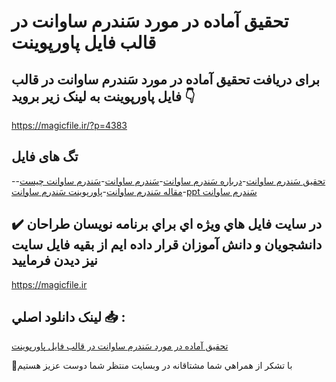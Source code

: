 # تحقیق آماده در مورد سَندرم ساوانت در قالب فایل پاورپوینت

## برای دریافت تحقیق آماده در مورد سَندرم ساوانت در قالب فایل پاورپوینت به لینک زیر بروید 👇

https://magicfile.ir/?p=4383

## تگ های فایل

-[تحقیق سَندرم ساوانت](https://magicfile.ir/product/%d8%aa%d8%ad%d9%82%db%8c%d9%82-%d8%a2%d9%85%d8%a7%d8%af%d9%87-%d8%b3%d9%86%d8%af%d8%b1%d9%85-%d8%b3%d8%a7%d9%88%d8%a7%d9%86%d8%aa-%d9%be%d8%a7%d9%88%d8%b1%d9%be%d9%88%db%8c%d9%86%d8%aa/)-[درباره سَندرم ساوانت](https://magicfile.ir/product/%d8%aa%d8%ad%d9%82%db%8c%d9%82-%d8%a2%d9%85%d8%a7%d8%af%d9%87-%d8%b3%d9%86%d8%af%d8%b1%d9%85-%d8%b3%d8%a7%d9%88%d8%a7%d9%86%d8%aa-%d9%be%d8%a7%d9%88%d8%b1%d9%be%d9%88%db%8c%d9%86%d8%aa/)-[سَندرم ساوانت](https://magicfile.ir/product/%d8%aa%d8%ad%d9%82%db%8c%d9%82-%d8%a2%d9%85%d8%a7%d8%af%d9%87-%d8%b3%d9%86%d8%af%d8%b1%d9%85-%d8%b3%d8%a7%d9%88%d8%a7%d9%86%d8%aa-%d9%be%d8%a7%d9%88%d8%b1%d9%be%d9%88%db%8c%d9%86%d8%aa/)-[سَندرم ساوانت چیست](https://magicfile.ir/product/%d8%aa%d8%ad%d9%82%db%8c%d9%82-%d8%a2%d9%85%d8%a7%d8%af%d9%87-%d8%b3%d9%86%d8%af%d8%b1%d9%85-%d8%b3%d8%a7%d9%88%d8%a7%d9%86%d8%aa-%d9%be%d8%a7%d9%88%d8%b1%d9%be%d9%88%db%8c%d9%86%d8%aa/)-[مقاله سَندرم ساوانت](https://magicfile.ir/product/%d8%aa%d8%ad%d9%82%db%8c%d9%82-%d8%a2%d9%85%d8%a7%d8%af%d9%87-%d8%b3%d9%86%d8%af%d8%b1%d9%85-%d8%b3%d8%a7%d9%88%d8%a7%d9%86%d8%aa-%d9%be%d8%a7%d9%88%d8%b1%d9%be%d9%88%db%8c%d9%86%d8%aa/)-[پاورپوینت سَندرم ساوانت](https://magicfile.ir/product/%d8%aa%d8%ad%d9%82%db%8c%d9%82-%d8%a2%d9%85%d8%a7%d8%af%d9%87-%d8%b3%d9%86%d8%af%d8%b1%d9%85-%d8%b3%d8%a7%d9%88%d8%a7%d9%86%d8%aa-%d9%be%d8%a7%d9%88%d8%b1%d9%be%d9%88%db%8c%d9%86%d8%aa/)-[ppt سَندرم ساوانت](https://magicfile.ir/product/%d8%aa%d8%ad%d9%82%db%8c%d9%82-%d8%a2%d9%85%d8%a7%d8%af%d9%87-%d8%b3%d9%86%d8%af%d8%b1%d9%85-%d8%b3%d8%a7%d9%88%d8%a7%d9%86%d8%aa-%d9%be%d8%a7%d9%88%d8%b1%d9%be%d9%88%db%8c%d9%86%d8%aa/)

## ✔️ در سايت فايل هاي ويژه اي براي برنامه نويسان طراحان دانشجويان و دانش آموزان قرار داده ايم از بقيه فايل سايت نيز ديدن فرماييد

https://magicfile.ir


## لينک دانلود اصلي 📥 :

[تحقیق آماده در مورد سَندرم ساوانت در قالب فایل پاورپوینت](https://magicfile.ir/product/%d8%aa%d8%ad%d9%82%db%8c%d9%82-%d8%a2%d9%85%d8%a7%d8%af%d9%87-%d8%b3%d9%86%d8%af%d8%b1%d9%85-%d8%b3%d8%a7%d9%88%d8%a7%d9%86%d8%aa-%d9%be%d8%a7%d9%88%d8%b1%d9%be%d9%88%db%8c%d9%86%d8%aa/) 


🙏با تشکر از همراهي شما مشتاقانه در وبسایت منتظر شما دوست عزیز هستیم

